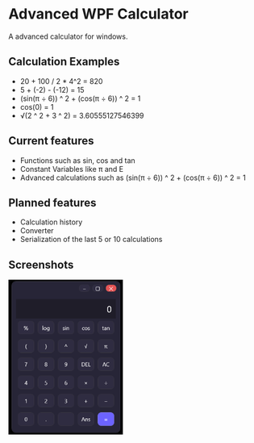 # Advanced WPF Calculator
A advanced calculator for windows.

## Calculation Examples
- 20 + 100 / 2 * 4^2 = 820
- 5 + (-2) - (-12) = 15
- (sin(π ÷ 6)) ^ 2 + (cos(π ÷ 6)) ^ 2 = 1
- cos(0) = 1
- √(2 ^ 2 + 3 ^ 2) = 3.60555127546399

## Current features
- Functions such as sin, cos and tan
- Constant Variables like π and E
- Advanced calculations such as (sin(π ÷ 6)) ^ 2 + (cos(π ÷ 6)) ^ 2 = 1

## Planned features
- Calculation history
- Converter
- Serialization of the last 5 or 10 calculations

## Screenshots
<img src="Docs/Screenshot.png" width="45%" alt="Screenshot 1">
